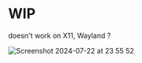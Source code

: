 # WIP
doesn't work on X11, Wayland ?

![Screenshot 2024-07-22 at 23 55 52](https://github.com/user-attachments/assets/88280322-3d7b-4ec9-82c7-a6f42fd4c278)

